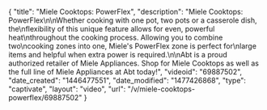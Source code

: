 {
    "title": "Miele Cooktops: PowerFlex",
    "description": "Miele Cooktops: PowerFlex\n\nWhether cooking with one pot, two pots or a casserole dish, the\nflexibility of this unique feature allows for even, powerful heat\nthroughout the cooking process. Allowing you to combine two\ncooking zones into one, Miele's PowerFlex zone is perfect for\nlarge items and helpful when extra power is required.\n\nAbt is a proud authorized retailer of Miele Appliances. Shop for Miele Cooktops as well as the full line of Miele Appliances at Abt today!",
    "videoid": "69887502",
    "date_created": "1446477551",
    "date_modified": "1477426868",
    "type": "captivate",
    "layout": "video",
    "url": "\/v\/miele-cooktops-powerflex\/69887502"
}